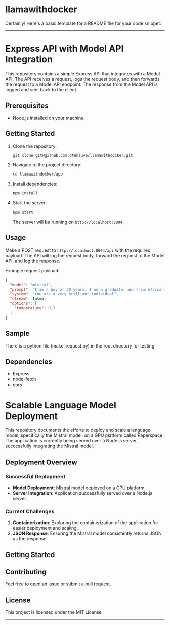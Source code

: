 # llamawithdocker

Certainly! Here's a basic template for a README file for your code snippet:

---

# Express API with Model API Integration

This repository contains a simple Express API that integrates with a Model API. The API receives a request, logs the request body, and then forwards the request to a Model API endpoint. The response from the Model API is logged and sent back to the client.

## Prerequisites

- Node.js installed on your machine.

## Getting Started

1. Clone the repository:

    ```bash
    git clone git@github.com:dtekluva/llamawithdocker.git
    ```

2. Navigate to the project directory:

    ```bash
    cd llamawithdocker/app
    ```

3. Install dependencies:

    ```bash
    npm install
    ```

4. Start the server:

    ```bash
    npm start
    ```

    The server will be running on `http://localhost:8004`.

## Usage

Make a POST request to `http://localhost:8004/api` with the required payload. The API will log the request body, forward the request to the Model API, and log the response.

Example request payload:

```json
{
  "model": "mistral",
  "prompt": "I am a boy of 20 years, I am a graduate, and from African descent. Also, I am married. What return the key metrics about me from this above text in a json object only return a json object",
  "system": "You are a very brilliant individual",
  "stream": false,
  "options": {
    "temperature": 0.3
  }
}
```


## Sample

There is a python file (make_request.py) in the root directory for testing


## Dependencies

- Express
- node-fetch
- cors


# Scalable Language Model Deployment

This repository documents the efforts to deploy and scale a language model, specifically the Mistral model, on a GPU platform called Paperspace. The application is currently being served over a Node.js server, successfully integrating the Mistral model.

## Deployment Overview

### Successful Deployment

- **Model Deployment**: Mistral model deployed on a GPU platform.
- **Server Integration**: Application successfully served over a Node.js server.

### Current Challenges

1. **Containerization**: Exploring the containerization of the application for easier deployment and scaling.
2. **JSON Response**: Ensuring the Mistral model consistently returns JSON as the response.

## Getting Started


## Contributing

Feel free to open an issue or submit a pull request.

## License

This project is licensed under the MIT License

---